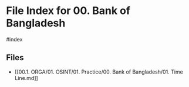 # File Index for 00. Bank of Bangladesh
#index

## Files

- [[00.1. ORGA/01. OSINT/01. Practice/00. Bank of Bangladesh/01. Time Line.md]]
